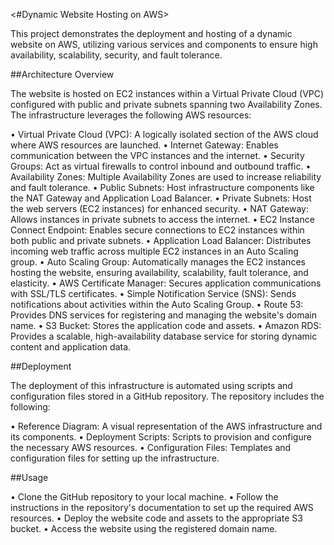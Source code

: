 <#Dynamic Website Hosting on AWS>

This project demonstrates the deployment and hosting of a dynamic website on AWS, utilizing various services and components to ensure high availability, scalability, security, and fault tolerance.

##Architecture Overview

The website is hosted on EC2 instances within a Virtual Private Cloud (VPC) configured with public and private subnets spanning two Availability Zones. The infrastructure leverages the following AWS resources:

•	Virtual Private Cloud (VPC): A logically isolated section of the AWS cloud where AWS resources are launched.
•	Internet Gateway: Enables communication between the VPC instances and the internet.
•	Security Groups: Act as virtual firewalls to control inbound and outbound traffic.
•	Availability Zones: Multiple Availability Zones are used to increase reliability and fault tolerance.
•	Public Subnets: Host infrastructure components like the NAT Gateway and Application Load Balancer.
•	Private Subnets: Host the web servers (EC2 instances) for enhanced security.
•	NAT Gateway: Allows instances in private subnets to access the internet.
•	EC2 Instance Connect Endpoint: Enables secure connections to EC2 instances within both public and private subnets.
•	Application Load Balancer: Distributes incoming web traffic across multiple EC2 instances in an Auto Scaling group.
•	Auto Scaling Group: Automatically manages the EC2 instances hosting the website, ensuring availability, scalability, fault tolerance, and elasticity.
•	AWS Certificate Manager: Secures application communications with SSL/TLS certificates.
•	Simple Notification Service (SNS): Sends notifications about activities within the Auto Scaling Group.
•	Route 53: Provides DNS services for registering and managing the website's domain name.
•	S3 Bucket: Stores the application code and assets.
•	Amazon RDS: Provides a scalable, high-availability database service for storing dynamic content and application data.

##Deployment

The deployment of this infrastructure is automated using scripts and configuration files stored in a GitHub repository. The repository includes the following:

•	Reference Diagram: A visual representation of the AWS infrastructure and its components.
•	Deployment Scripts: Scripts to provision and configure the necessary AWS resources.
•	Configuration Files: Templates and configuration files for setting up the infrastructure.

##Usage

•	Clone the GitHub repository to your local machine.
•	Follow the instructions in the repository's documentation to set up the required AWS resources.
•	Deploy the website code and assets to the appropriate S3 bucket.
•	Access the website using the registered domain name.
